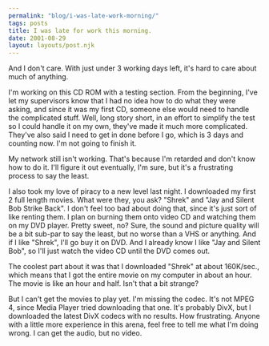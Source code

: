 ```yaml
---
permalink: "blog/i-was-late-work-morning/"
tags: posts
title: I was late for work this morning.
date: 2001-08-29
layout: layouts/post.njk
---
```


And I don't care. With just under 3 working days left, it's hard to care about much of anything.

I'm working on this CD ROM with a testing section. From the beginning, I've let my supervisors know that I had no idea how to do what they were asking, and since it was my first CD, someone else would need to handle the complicated stuff. Well, long story short, in an effort to simplify the test so I could handle it on my own, they've made it much more complicated. They've also said I need to get in done before I go, which is 3 days and counting now. I'm not going to finish it.

My network still isn't working. That's because I'm retarded and don't know how to do it. I'll figure it out eventually, I'm sure, but it's a frustrating process to say the least.

I also took my love of piracy to a new level last night. I downloaded my first 2 full length movies. What were they, you ask? "Shrek" and "Jay and Silent Bob Strike Back". I don't feel too bad about doing that, since it's just sort of like renting them. I plan on burning them onto video CD and watching them on my DVD player. Pretty sweet, no? Sure, the sound and picture quality will be a bit sub-par to say the least, but no worse than a VHS or anything. And if I like "Shrek", I'll go buy it on DVD. And I already know I like "Jay and Silent Bob", so I'll just watch the video CD until the DVD comes out. 

The coolest part about it was that I downloaded "Shrek" at about 160K/sec., which means that I got the entire movie on my computer in about an hour. The movie is like an hour and half. Isn't that a bit strange?

But I can't get the movies to play yet. I'm missing the codec. It's not MPEG 4, since Media Player tried downloading that one. It's probably DivX, but I downloaded the latest DivX codecs with no results. How frustrating. Anyone with a little more experience in this arena, feel free to tell me what I'm doing wrong. I can get the audio, but no video.